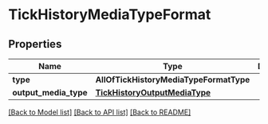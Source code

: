 # TickHistoryMediaTypeFormat

## Properties
Name | Type | Description | Notes
------------ | ------------- | ------------- | -------------
**type** | **AllOfTickHistoryMediaTypeFormatType** |  | 
**output_media_type** | [**TickHistoryOutputMediaType**](TickHistoryOutputMediaType.md) |  | 

[[Back to Model list]](../README.md#documentation-for-models) [[Back to API list]](../README.md#documentation-for-api-endpoints) [[Back to README]](../README.md)

